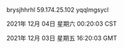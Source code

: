brysjhhrhl 59.174.25.102 yqqlmgsycl

2021年 12月 04日 星期六 00:20:03 CST

2021年 12月 03日 星期五 16:20:03 GMT
